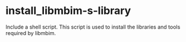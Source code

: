# install_libmbim-s-library
Include a shell script. This script is used to install the libraries and tools required by libmbim.
